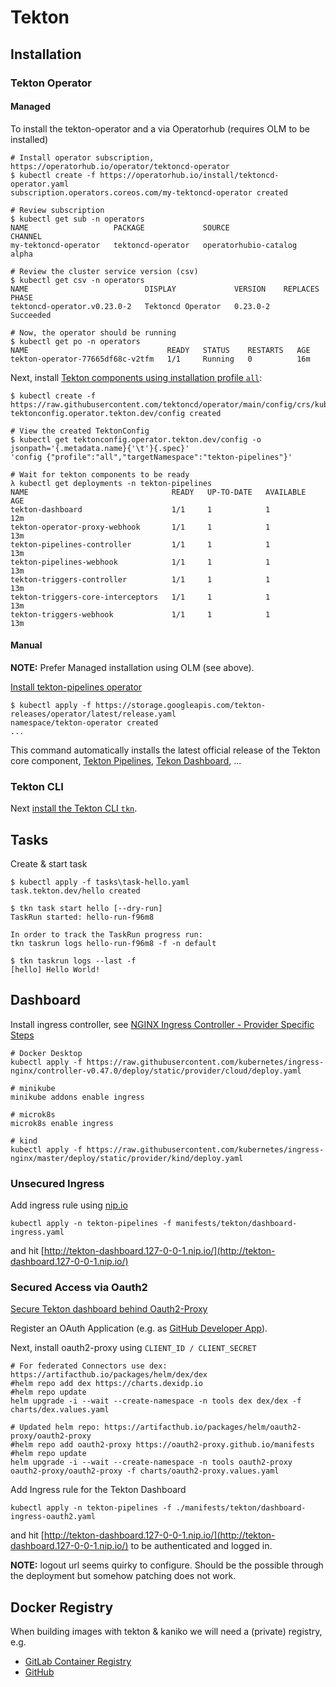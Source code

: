 # Tekton

## Installation

### Tekton Operator

#### Managed

To install the tekton-operator and a via Operatorhub (requires OLM to be installed)

```shell
# Install operator subscription, https://operatorhub.io/operator/tektoncd-operator
$ kubectl create -f https://operatorhub.io/install/tektoncd-operator.yaml
subscription.operators.coreos.com/my-tektoncd-operator created

# Review subscription
$ kubectl get sub -n operators
NAME                   PACKAGE             SOURCE                  CHANNEL
my-tektoncd-operator   tektoncd-operator   operatorhubio-catalog   alpha

# Review the cluster service version (csv)
$ kubectl get csv -n operators
NAME                          DISPLAY             VERSION    REPLACES   PHASE
tektoncd-operator.v0.23.0-2   Tektoncd Operator   0.23.0-2              Succeeded

# Now, the operator should be running
$ kubectl get po -n operators
NAME                               READY   STATUS    RESTARTS   AGE
tekton-operator-77665df68c-v2tfm   1/1     Running   0          16m
```

Next, install [Tekton components using installation profile `all`](https://github.com/tektoncd/operator#install-tektoncd-operator):

```shell
$ kubectl create -f https://raw.githubusercontent.com/tektoncd/operator/main/config/crs/kubernetes/config/all/operator_v1alpha1_config_cr.yaml
tektonconfig.operator.tekton.dev/config created

# View the created TektonConfig
$ kubectl get tektonconfig.operator.tekton.dev/config -o jsonpath='{.metadata.name}{'\t'}{.spec}'
'config {"profile":"all","targetNamespace":"tekton-pipelines"}'

# Wait for tekton components to be ready
λ kubectl get deployments -n tekton-pipelines
NAME                                READY   UP-TO-DATE   AVAILABLE   AGE
tekton-dashboard                    1/1     1            1           12m
tekton-operator-proxy-webhook       1/1     1            1           13m
tekton-pipelines-controller         1/1     1            1           13m
tekton-pipelines-webhook            1/1     1            1           13m
tekton-triggers-controller          1/1     1            1           13m
tekton-triggers-core-interceptors   1/1     1            1           13m
tekton-triggers-webhook             1/1     1            1           13m
```

#### Manual

**NOTE:** Prefer Managed installation using OLM (see above).

[Install tekton-pipelines operator](https://github.com/tektoncd/operator#install-tektoncd-operator)

```shell
$ kubectl apply -f https://storage.googleapis.com/tekton-releases/operator/latest/release.yaml
namespace/tekton-operator created
...
```

This command automatically installs the latest official release of the Tekton core component, [Tekton Pipelines](https://github.com/tektoncd/pipeline), [Tekon Dashboard](https://github.com/tektoncd/dashboard), ...

### Tekton CLI

Next [install the Tekton CLI `tkn`](https://tekton.dev/docs/getting-started/#set-up-the-cli).

## Tasks

Create & start task

```shell
$ kubectl apply -f tasks\task-hello.yaml
task.tekton.dev/hello created

$ tkn task start hello [--dry-run]
TaskRun started: hello-run-f96m8

In order to track the TaskRun progress run:
tkn taskrun logs hello-run-f96m8 -f -n default

$ tkn taskrun logs --last -f
[hello] Hello World!
```

## Dashboard

Install ingress controller, see [NGINX Ingress Controller - Provider Specific Steps](https://kubernetes.github.io/ingress-nginx/deploy/#provider-specific-steps)

```shell
# Docker Desktop
kubectl apply -f https://raw.githubusercontent.com/kubernetes/ingress-nginx/controller-v0.47.0/deploy/static/provider/cloud/deploy.yaml

# minikube
minikube addons enable ingress

# microk8s
microk8s enable ingress

# kind
kubectl apply -f https://raw.githubusercontent.com/kubernetes/ingress-nginx/master/deploy/static/provider/kind/deploy.yaml
```

### Unsecured Ingress

Add ingress rule using [nip.io](https://nip.io)

```shell
kubectl apply -n tekton-pipelines -f manifests/tekton/dashboard-ingress.yaml
```

and hit [http://tekton-dashboard.127-0-0-1.nip.io/](http://tekton-dashboard.127-0-0-1.nip.io/)

### Secured Access via Oauth2

[Secure Tekton dashboard behind Oauth2-Proxy](https://github.com/tektoncd/dashboard/blob/main/docs/walkthrough/walkthrough-oauth2-proxy.md)

Register an OAuth Application (e.g. as [GitHub Developer App](https://github.com/settings/developers)).

Next, install oauth2-proxy using `CLIENT_ID / CLIENT_SECRET`

```shell
# For federated Connectors use dex: https://artifacthub.io/packages/helm/dex/dex
#helm repo add dex https://charts.dexidp.io
#helm repo update
helm upgrade -i --wait --create-namespace -n tools dex dex/dex -f charts/dex.values.yaml

# Updated helm repo: https://artifacthub.io/packages/helm/oauth2-proxy/oauth2-proxy
#helm repo add oauth2-proxy https://oauth2-proxy.github.io/manifests
#helm repo update
helm upgrade -i --wait --create-namespace -n tools oauth2-proxy oauth2-proxy/oauth2-proxy -f charts/oauth2-proxy.values.yaml
```

Add Ingress rule for the Tekton Dashboard

```shell
kubectl apply -n tekton-pipelines -f ./manifests/tekton/dashboard-ingress-oauth2.yaml
```

and hit [http://tekton-dashboard.127-0-0-1.nip.io/](http://tekton-dashboard.127-0-0-1.nip.io/) to be authenticated and logged in.

**NOTE:** logout url seems quirky to configure. Should be the possible through the deployment but somehow patching does not work.

## Docker Registry

When building images with tekton & kaniko we will need a (private) registry, e.g.

- [GitLab Container Registry](https://docs.gitlab.com/ee/user/packages/container_registry/)
- [GitHub](https://docs.github.com/en/packages/working-with-a-github-packages-registry/working-with-the-container-registry)
